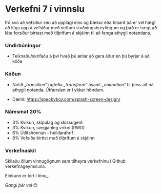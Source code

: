 # Verkefni 7 í vinnslu

Þó svo að vefsíður séu að upplagi eins og bækur eða tímarit þá er vel hægt að lífga upp á vefsíður með nettum stuðningshreyfingum og það er hægt að láta forsíður birtast með tilþrifum á skjáinn til að fanga athygli notandans. 

### Undirbúningur 

* Teiknaðu/skrifaðu á því hvað þú ætlar að gera áður en þú byrjar á að kóða 

### Kóðun

* Notið _„transition“_  og/eða _„transform“_ ásamt _„animation“_  til þess að ná athygli notanda. Útfærslan er í ykkar höndum.  

* Dæmi: https://speckyboy.com/splash-screen-design/

### Námsmat 20%

* 3% 	Kvikun, skipulag og skissugerð 
* 3%  Kvikun, svegjanleg virkni (RWD)
* 6%  Útlitshönnun - heildaráhrif
* 8% 	Vefsíða birtist með tilþrifum á skjáinn

### Verkefnaskil

Skilaðu öllum vinnugögnum sem tilheyra verkefninu í Github verkefnageymsluna.

Einkunn er birt í Innu_.

_Gangi þér vel_ 😊


